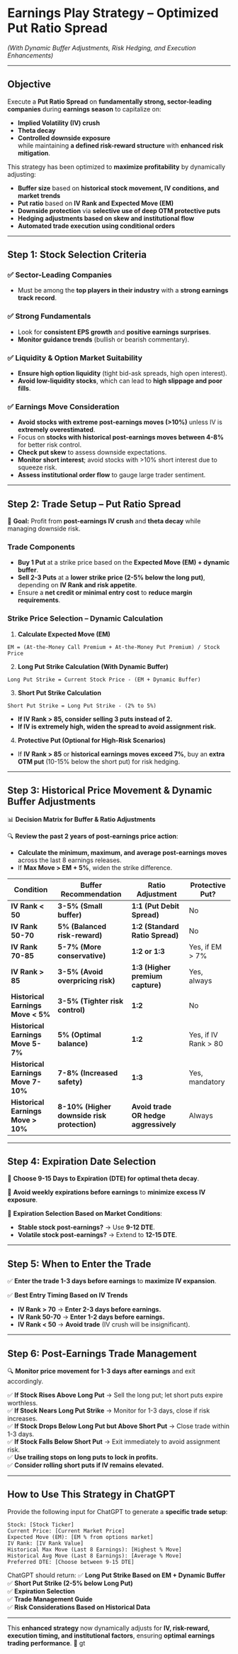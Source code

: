 # **Earnings Play Strategy – Optimized Put Ratio Spread**
*(With Dynamic Buffer Adjustments, Risk Hedging, and Execution Enhancements)*

---

## **Objective**

Execute a **Put Ratio Spread** on **fundamentally strong, sector-leading companies** during **earnings season** to capitalize on:

- **Implied Volatility (IV) crush**
- **Theta decay**
- **Controlled downside exposure**  
while maintaining **a defined risk-reward structure** with **enhanced risk mitigation**.

This strategy has been optimized to **maximize profitability** by dynamically adjusting:

- **Buffer size** based on **historical stock movement, IV conditions, and market trends**
- **Put ratio** based on **IV Rank and Expected Move (EM)**
- **Downside protection** via **selective use of deep OTM protective puts**
- **Hedging adjustments based on skew and institutional flow**
- **Automated trade execution using conditional orders**

---

## **Step 1: Stock Selection Criteria**

### ✅ **Sector-Leading Companies**
- Must be among the **top players in their industry** with a **strong earnings track record**.

### ✅ **Strong Fundamentals**
- Look for **consistent EPS growth** and **positive earnings surprises**.
- **Monitor guidance trends** (bullish or bearish commentary).

### ✅ **Liquidity & Option Market Suitability**
- **Ensure high option liquidity** (tight bid-ask spreads, high open interest).
- **Avoid low-liquidity stocks**, which can lead to **high slippage and poor fills**.

### ✅ **Earnings Move Consideration**
- **Avoid stocks with extreme post-earnings moves (>10%)** unless IV is **extremely overestimated**.
- Focus on **stocks with historical post-earnings moves between 4-8%** for better risk control.
- **Check put skew** to assess downside expectations.
- **Monitor short interest**; avoid stocks with >10% short interest due to squeeze risk.
- **Assess institutional order flow** to gauge large trader sentiment.

---

## **Step 2: Trade Setup – Put Ratio Spread**

📌 **Goal:** Profit from **post-earnings IV crush** and **theta decay** while managing downside risk.

### **Trade Components**
- **Buy 1 Put** at a strike price based on the **Expected Move (EM) + dynamic buffer**.
- **Sell 2-3 Puts** at a **lower strike price (2-5% below the long put)**, depending on **IV Rank and risk appetite**.
- Ensure a **net credit or minimal entry cost** to **reduce margin requirements**.

### **Strike Price Selection – Dynamic Calculation**
1. **Calculate Expected Move (EM)**

```
EM = (At-the-Money Call Premium + At-the-Money Put Premium) / Stock Price
```

2. **Long Put Strike Calculation (With Dynamic Buffer)**

```
Long Put Strike = Current Stock Price - (EM + Dynamic Buffer)
```

3. **Short Put Strike Calculation**

```
Short Put Strike = Long Put Strike - (2% to 5%)
```

- **If IV Rank > 85, consider selling 3 puts instead of 2.**
- **If IV is extremely high, widen the spread to avoid assignment risk.**

4. **Protective Put (Optional for High-Risk Scenarios)**
- If **IV Rank > 85** or **historical earnings moves exceed 7%**, buy an **extra OTM put** (10-15% below the short put) for risk hedging.

---

## **Step 3: Historical Price Movement & Dynamic Buffer Adjustments**

📊 **Decision Matrix for Buffer & Ratio Adjustments**

🔍 **Review the past 2 years of post-earnings price action**:  
- **Calculate the minimum, maximum, and average post-earnings moves** across the last 8 earnings releases.  
- If **Max Move > EM + 5%**, widen the strike difference.  


| **Condition**                      | **Buffer Recommendation**                   | **Ratio Adjustment**                  | **Protective Put?**  |
| ---------------------------------- | ------------------------------------------- | ------------------------------------- | -------------------- |
| **IV Rank < 50**                   | **3-5% (Small buffer)**                     | **1:1 (Put Debit Spread)**            | No                   |
| **IV Rank 50-70**                  | **5% (Balanced risk-reward)**               | **1:2 (Standard Ratio Spread)**       | No                   |
| **IV Rank 70-85**                  | **5-7% (More conservative)**                | **1:2 or 1:3**                        | Yes, if EM > 7%      |
| **IV Rank > 85**                   | **3-5% (Avoid overpricing risk)**           | **1:3 (Higher premium capture)**      | Yes, always          |
| **Historical Earnings Move < 5%**  | **3-5% (Tighter risk control)**             | **1:2**                               | No                   |
| **Historical Earnings Move 5-7%**  | **5% (Optimal balance)**                    | **1:2**                               | Yes, if IV Rank > 80 |
| **Historical Earnings Move 7-10%** | **7-8% (Increased safety)**                 | **1:3**                               | Yes, mandatory       |
| **Historical Earnings Move > 10%** | **8-10% (Higher downside risk protection)** | **Avoid trade OR hedge aggressively** | Always               |

---

## **Step 4: Expiration Date Selection**
📅 **Choose 9-15 Days to Expiration (DTE) for optimal theta decay**.

🚫 **Avoid weekly expirations before earnings** to **minimize excess IV exposure**.

📌 **Expiration Selection Based on Market Conditions**:
- **Stable stock post-earnings?** → Use **9-12 DTE**.
- **Volatile stock post-earnings?** → Extend to **12-15 DTE**.

---

## **Step 5: When to Enter the Trade**
✅ **Enter the trade 1-3 days before earnings** to **maximize IV expansion**.

✅ **Best Entry Timing Based on IV Trends**
- **IV Rank > 70** → **Enter 2-3 days before earnings.**
- **IV Rank 50-70** → **Enter 1-2 days before earnings.**
- **IV Rank < 50** → **Avoid trade** (IV crush will be insignificant).

---

## **Step 6: Post-Earnings Trade Management**
🔍 **Monitor price movement for 1-3 days after earnings** and exit accordingly.

✅ **If Stock Rises Above Long Put** → Sell the long put; let short puts expire worthless.  
✅ **If Stock Nears Long Put Strike** → Monitor for 1-3 days, close if risk increases.  
✅ **If Stock Drops Below Long Put but Above Short Put** → Close trade within 1-3 days.  
✅ **If Stock Falls Below Short Put** → Exit immediately to avoid assignment risk.  
✅ **Use trailing stops on long puts to lock in profits.**  
✅ **Consider rolling short puts if IV remains elevated.**  

---

## **How to Use This Strategy in ChatGPT**
Provide the following input for ChatGPT to generate a **specific trade setup**:

```
Stock: [Stock Ticker]
Current Price: [Current Market Price]
Expected Move (EM): [EM % from options market]
IV Rank: [IV Rank Value]
Historical Max Move (Last 8 Earnings): [Highest % Move]
Historical Avg Move (Last 8 Earnings): [Average % Move]
Preferred DTE: [Choose between 9-15 DTE]
```


ChatGPT should return:
✅ **Long Put Strike Based on EM + Dynamic Buffer**  
✅ **Short Put Strike (2-5% below Long Put)**  
✅ **Expiration Selection**  
✅ **Trade Management Guide**  
✅ **Risk Considerations Based on Historical Data**  

---

This **enhanced strategy** now dynamically adjusts for **IV, risk-reward, execution timing, and institutional factors**, ensuring **optimal earnings trading performance**. 🚀
gt